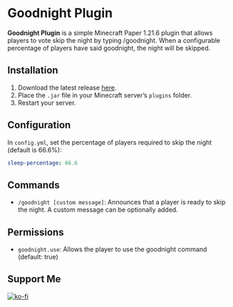 # Goodnight Plugin
**Goodnight Plugin** is a simple Minecraft Paper 1.21.6 plugin that allows players to vote skip the night by typing /goodnight. When a configurable percentage of players have said goodnight, the night will be skipped.

## Installation
1. Download the latest release [here](https://github.com/Jelly-Pudding/goodnight/releases/latest).
2. Place the `.jar` file in your Minecraft server’s `plugins` folder.
3. Restart your server.

## Configuration
In `config.yml`, set the percentage of players required to skip the night (default is 66.6%):

```yaml
sleep-percentage: 66.6
```

## Commands
- `/goodnight [custom message]`: Announces that a player is ready to skip the night. A custom message can be optionally added.

## Permissions
- `goodnight.use`: Allows the player to use the goodnight command (default: true)

## Support Me
[![ko-fi](https://ko-fi.com/img/githubbutton_sm.svg)](https://ko-fi.com/K3K715TC1R)